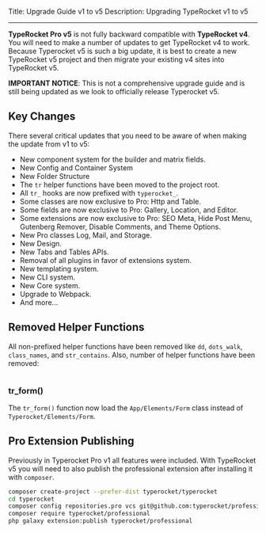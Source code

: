 Title: Upgrade Guide v1 to v5
Description: Upgrading TypeRocket v1 to v5

---

**TypeRocket Pro v5** is not fully backward compatible with **TypeRocket v4**. You will need to make a number of updates to get TypeRocket v4 to work. Because Typerocket v5 is such a big update, it is best to create a new TypeRocket v5 project and then migrate your existing v4 sites into TypeRocket v5.

**IMPORTANT NOTICE**: This is not a comprehensive upgrade guide and is still being updated as we look to officially release Typerocket v5.

## Key Changes

There several critical updates that you need to be aware of when making the update from v1 to v5:

- New component system for the builder and matrix fields.
- New Config and Container System
- New Folder Structure
- The `tr` helper functions have been moved to the project root.
- All `tr_` hooks are now prefixed with `typerocket_`.
- Some classes are now exclusive to Pro: Http and Table.
- Some fields are now exclusive to Pro: Gallery, Location, and Editor.
- Some extensions are now exclusive to Pro: SEO Meta, Hide Post Menu, Gutenberg Remover, Disable Comments, and Theme Options.
- New Pro classes Log, Mail, and Storage.
- New Design.
- New Tabs and Tables APIs.
- Removal of all plugins in favor of extensions system.
- New templating system.
- New CLI system.
- New Core system.
- Upgrade to Webpack.
- And more...

## Removed Helper Functions

All non-prefixed helper functions have been removed like `dd`, `dots_walk`, `class_names`, and `str_contains`. Also, number of helper functions have been removed:

```php
```

### tr_form()

The `tr_form()` function now load the `App/Elements/Form` class instead of `Typerocket/Elements/Form`.

## Pro Extension Publishing

Previously in Typerocket Pro v1 all features were included. With TypeRocket v5 you will need to also publish the professional extension after installing it with `composer`.

```bash
composer create-project --prefer-dist typerocket/typerocket
cd typerocket
composer config repositories.pro vcs git@github.com:typerocket/professional.git
composer require typerocket/professional
php galaxy extension:publish typerocket/professional
```